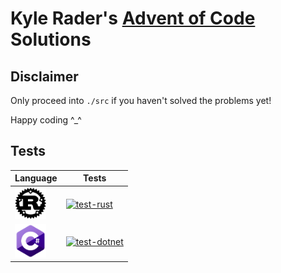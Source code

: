 # Kyle Rader's [Advent of Code](https://adventofcode.com) Solutions

## Disclaimer

Only proceed into `./src` if you haven't solved the problems yet!

Happy coding ^\_^

## Tests

| Language                                                                                                     | Tests                                                                                                                                                                            |
| ------------------------------------------------------------------------------------------------------------ | -------------------------------------------------------------------------------------------------------------------------------------------------------------------------------- |
| <a href="https://dotnet.microsoft.com/en-us/languages/csharp"><img src="logos/rust.png" width="50px"/></a>   | [![test-rust](https://github.com/kyle-rader/advent_of_code/actions/workflows/rust.yml/badge.svg)](https://github.com/kyle-rader/advent_of_code/actions/workflows/rust.yml)       |
| <a href="https://dotnet.microsoft.com/en-us/languages/csharp"><img src="logos/dotnet.png" width="50px"/></a> | [![test-dotnet](https://github.com/kyle-rader/advent_of_code/actions/workflows/dotnet.yml/badge.svg)](https://github.com/kyle-rader/advent_of_code/actions/workflows/dotnet.yml) |
